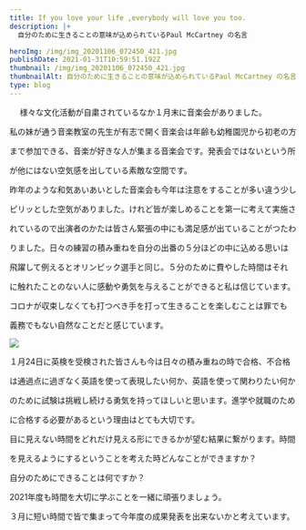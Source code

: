 ```yaml
---
title: If you love your life ,everybody will love you too.
description: |+
  自分のために生きることの意味が込められているPaul McCartney の名言

heroImg: /img/img_20201106_072450_421.jpg
publishDate: 2021-01-31T10:59:51.192Z
thumbnail: /img/img_20201106_072450_421.jpg
thumbnailAlt: 自分のために生きることの意味が込められているPaul McCartney の名言
type: blog
---
```

　 様々な文化活動が自粛されているなか１月末に音楽会がありました。

私の妹が通う音楽教室の先生が有志で開く音楽会は年齢も幼稚園児から初老の方

まで参加できる、音楽が好きな人が集まる音楽会です。発表会ではないという所

が他にはない空気感を出している素敵な空間です。

昨年のような和気あいあいとした音楽会も今年は注意をすることが多い違う少し

ピリッとした空気がありました。けれど皆が楽しめることを第一に考えて実施さ

れているので出演者のかたは皆さん緊張の中にも満足感が出ていることがつたわ

りました。日々の練習の積み重ねを自分の出番の５分ほどの中に込める思いは

飛躍して例えるとオリンピック選手と同じ。５分のために費やした時間はそれ

に触れたことのない人に感動や勇気を与えることができると私は信じています。

コロナが収束しなくても打つべき手を打って生きることを楽しむことは罪でも

義務でもない自然なことだと感じています。

![](/img/1593644504549.jpg)

１月24日に英検を受検された皆さんも今は日々の積み重ねの時で合格、不合格

は通過点に過ぎなく英語を使って表現したい何か、英語を使って関わりたい何か

のために試験は挑戦し続ける勇気を持ってほしいと思います。進学や就職のため

に合格する必要があるという理由はとても大切です。

目に見えない時間をどれだけ見える形にできるかが望む結果に繋がります。時間

を見えるようにするということを考えた時どんなことができますか？

自分のためにできることは何ですか？　

2021年度も時間を大切に学ぶことを一緒に頑張りましょう。

３月に短い時間で皆で集まって今年度の成果発表を出来ないかと考えています。